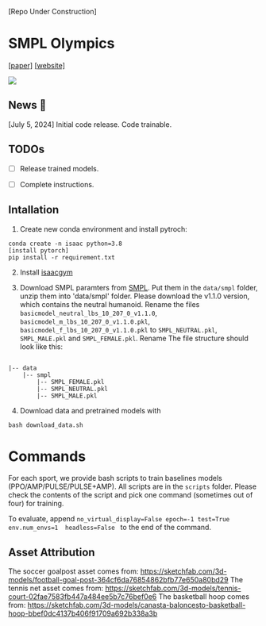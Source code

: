 [Repo Under Construction]

# SMPL Olympics 

[[paper]](https://arxiv.org/abs/2407.00187) [[website]](https://smplolympics.github.io/SMPLOlympics/)

<div float="center">
  <img src="assets/smplolympics.gif" />
</div>

## News 🚩

[July 5, 2024] Initial code release. Code trainable.


## TODOs

- [ ] Release trained models.

- [ ] Complete instructions. 


## Intallation 

1. Create new conda environment and install pytroch:

```
conda create -n isaac python=3.8
[install pytorch]
pip install -r requirement.txt
```

2. Install [isaacgym](https://docs.nvidia.com/isaac/isaacgym/doc/setup.html)

3. Download SMPL paramters from [SMPL](https://smpl.is.tue.mpg.de/). Put them in the `data/smpl` folder, unzip them into 'data/smpl' folder. Please download the v1.1.0 version, which contains the neutral humanoid. Rename the files `basicmodel_neutral_lbs_10_207_0_v1.1.0`, `basicmodel_m_lbs_10_207_0_v1.1.0.pkl`, `basicmodel_f_lbs_10_207_0_v1.1.0.pkl` to `SMPL_NEUTRAL.pkl`, `SMPL_MALE.pkl` and `SMPL_FEMALE.pkl`. Rename The file structure should look like this:

```

|-- data
    |-- smpl
        |-- SMPL_FEMALE.pkl
        |-- SMPL_NEUTRAL.pkl
        |-- SMPL_MALE.pkl

```

4. Download data and pretrained models with 
```
bash download_data.sh
```

# Commands

For each sport, we provide bash scripts to train baselines models (PPO/AMP/PULSE/PULSE+AMP). All scripts are in the `scripts` folder. Please check the contents of the script and pick one command (sometimes out of four) for training. 

To evaluate, append `no_virtual_display=False epoch=-1 test=True env.num_envs=1  headless=False ` to the end of the command. 


## Asset Attribution 
The soccer goalpost asset comes from: https://sketchfab.com/3d-models/football-goal-post-364cf6da76854862bfb77e650a80bd29
The tennis net asset comes from: https://sketchfab.com/3d-models/tennis-court-02fae7583fb447a484ee5b7c76bef0e6
The basketball hoop comes from: https://sketchfab.com/3d-models/canasta-baloncesto-basketball-hoop-bbef0dc4137b406f91709a692b338a3b

